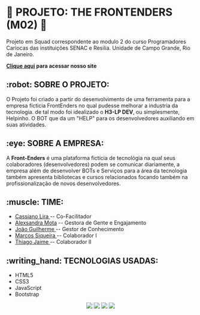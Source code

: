 # :space_invader: PROJETO: THE FRONTENDERS (M02) :space_invader:
<p> Projeto em Squad correspondente ao modulo 2 do curso Programadores Cariocas das instituições SENAC e Resilia. Unidade de Campo Grande, Rio de Janeiro. </p>
<strong> <a href="https://liracass.github.io/FRONT-ENDERS-SENAC-RESILIA/">Clique aqui</a> para acessar nosso  site</strong>
<h2> :robot: SOBRE O PROJETO: </h2>
<p> O Projeto foi criado a partir do desenvolvimento de uma ferramenta para a empresa fícticia FrontEnders no qual pudesse melhorar a industria da tecnologia. de tal modo foi idealizado o <strong>H3-LP DEV</strong>, ou simplesmente, Helpinho. O BOT que da um "HELP" para os desenvolvedores auxiliando em suas atividades.
<h2> :eye: SOBRE A EMPRESA: </h2>
<p> A <strong>Front-Enders</strong> é uma plataforma fictícia de tecnológia na qual seus colaboradores (desenvolvedores) podem se comunicar diariamente, a empresa além de desenvolver BOTs e Serviços para a área da tecnologia também apresenta bibliotecas e cursos relacionados focando também na profissionalização de novos desenvolvedores.</p>
<h2> :muscle: TIME: </h2> 
<ul>
<li><a href="https://github.com/liracass"> Cassiano Lira </a> -- Co-Facilitador </li> 
<li><a href="https://github.com/Alexsandra2223">Alexsandra Mota</a> -- Gestora de Gente e Engajamento</li>
<li><a href="https://github.com/JGuilheerm"> João Guilherme </a> -- Gestor de Conhecimento </li> 
<li><a href="https://github.com/MarcosPssiqueira"> Marcos Siqueira </a> -- Colaborador I </li>
<li><a href="https://github.com/ThiagoJaime"> Thiago Jaime </a> -- Colaborador II </li>
</ul>
<h2> :writing_hand: TECNOLOGIAS USADAS: </h2>
<ul>
<li>HTML5</li>
<li>CSS3</li>
<li>JavaScript</li>
<li>Bootstrap</li>
</ul>
<div align="center">
<img src="https://img.shields.io/badge/HTML5-E34F26?style=for-the-badge&logo=html5&logoColor=white">
<img src="https://img.shields.io/badge/CSS3-1572B6?style=for-the-badge&logo=css3&logoColor=white">
<img src="https://img.shields.io/badge/JavaScript-F7DF1E?style=for-the-badge&logo=javascript&logoColor=black">
<img src="https://img.shields.io/badge/Bootstrap-563D7C?style=for-the-badge&logo=bootstrap&logoColor=white"></div>
